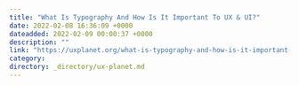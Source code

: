 ```yaml
---
title: "What Is Typography And How Is It Important To UX & UI?"
date: 2022-02-08 16:36:09 +0000
dateadded: 2022-02-09 00:00:37 +0000
description: ""
link: "https://uxplanet.org/what-is-typography-and-how-is-it-important-to-ux-ui-4a9e03e1348f?source=rss----819cc2aaeee0---4"
category:
directory: _directory/ux-planet.md
---
```

